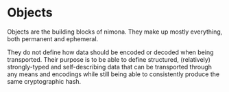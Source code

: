 # Objects

Objects are the building blocks of nimona.
They make up mostly everything, both permanent and ephemeral.

They do not define how data should be encoded or decoded when being transported.
Their purpose is to be able to define structured, (relatively) strongly-typed
and self-describing data that can be transported through any means and encodings
while still being able to consistently produce the same cryptographic hash.

